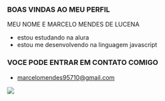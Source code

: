 ### BOAS VINDAS AO MEU PERFIL

MEU NOME E MARCELO MENDES DE LUCENA

- estou estudando na alura
- estou me desenvolvendo na linguagem javascript


 ### VOCE PODE ENTRAR EM CONTATO COMIGO 

- marcelomendes95710@gmail.com




![](https://media1.tenor.com/m/bHACi5q5WX0AAAAC/kinda-sorta.gif)
